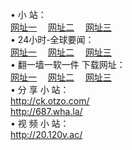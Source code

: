 &#8226; 小 站：<br />
<a href="http://ck.otzo.com/" target="_blank">网址一</a>
　<a href="http://687.wha.la/" target="_blank">网址二</a>
　<a href="http://20.120v.ac/" target="_blank">网址三</a>
　<br />
&#8226; 24小时-全球要闻：<br /> 
<a href="http://ck.otzo.com/read/go/n1.html" target="_blank">网址一</a>
　<a href="http://687.wha.la/read/go/n1.html" target="_blank">网址二</a>
　<a href="http://20.120v.ac/read/go/n1.html" target="_blank">网址三</a>
　<br />
&#8226; 翻一墙一软一件 下载网址：<br /> 
<a href="http://ck.otzo.com/read/go/f1.html" target="_blank">网址一</a>
　<a href="http://687.wha.la/read/go/f2.html" target="_blank">网址二</a>
　<a href="http://20.120v.ac/read/go/f3.html" target="_blank">网址三</a>
<br />
&#8226; 分 享 小 站：<br />
<a href="http://ck.otzo.com/" target="_blank">http://ck.otzo.com/</a><br />
<a href="http://687.wha.la/" target="_blank">http://687.wha.la/</a><br />
&#8226; 视 频 小 站：<br />
<a href="http://20.120v.ac/" target="_blank">http://20.120v.ac/</a><br />

